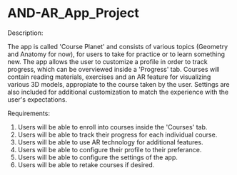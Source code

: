 # AND-AR_App_Project

Description:

The app is called 'Course Planet' and consists of various topics (Geometry and Anatomy for now), for users to take for practice or to learn 
something new. The app allows the user to customize a profile in order to track progress, which can be overviewed inside a 'Progress' tab.
Courses will contain reading materials, exercises and an AR feature for visualizing various 3D models, appropiate to the course taken
by the user. Settings are also included for additional customization to match the experience with the user's expectations.

Requirements:

1. Users will be able to enroll into courses inside the 'Courses' tab.
2. Users will be able to track their progress for each individual course.
3. Users will be able to use AR technology for additional features.
4. Users will be able to configure their profile to their preferance.
5. Users will be able to configure the settings of the app.
6. Users will be able to retake courses if desired.


